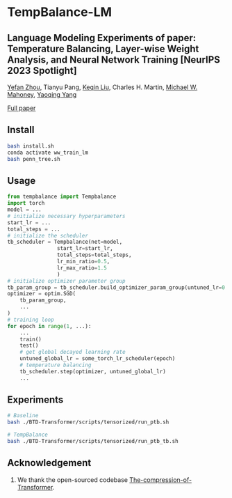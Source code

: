 # TempBalance-LM

## Language Modeling Experiments of paper: Temperature Balancing, Layer-wise Weight Analysis, and Neural Network Training [NeurIPS 2023 Spotlight]

[Yefan Zhou](https://yefanzhou.github.io/), Tianyu Pang, [Keqin Liu](https://math.nju.edu.cn/szdw/apypl1/20221121/i231998.html), Charles H. Martin, [Michael W. Mahoney](https://www.stat.berkeley.edu/~mmahoney/), [Yaoqing Yang](https://sites.google.com/site/yangyaoqingcmu/)

[Full paper](https://openreview.net/forum?id=oyV9FslE3j)

## Install
```bash
bash install.sh
conda activate ww_train_lm
bash penn_tree.sh
```

## Usage
```python
from tempbalance import Tempbalance
import torch
model = ...
# initialize necessary hyperparameters
start_lr = ...
total_steps = ...
# initialize the scheduler
tb_scheduler = Tempbalance(net=model,
                start_lr=start_lr,
                total_steps=total_steps,
                lr_min_ratio=0.5,
                lr_max_ratio=1.5
                )
# initialize optimizer parameter group
tb_param_group = tb_scheduler.build_optimizer_param_group(untuned_lr=0.1)
optimizer = optim.SGD(
    tb_param_group,
    ...
)
# training loop
for epoch in range(1, ...):
    ...
    train()
    test()
    # get global decayed learning rate
    untuned_global_lr = some_torch_lr_scheduler(epoch)
    # temperature balancing
    tb_scheduler.step(optimizer, untuned_global_lr)
    ...
```


## Experiments
```bash
# Baseline 
bash ./BTD-Transformer/scripts/tensorized/run_ptb.sh

# TempBalance
bash ./BTD-Transformer/scripts/tensorized/run_ptb_tb.sh
```

## Acknowledgement
1. We thank the open-sourced codebase [The-compression-of-Transformer](https://github.com/szhangtju/The-compression-of-Transformer/tree/master).
